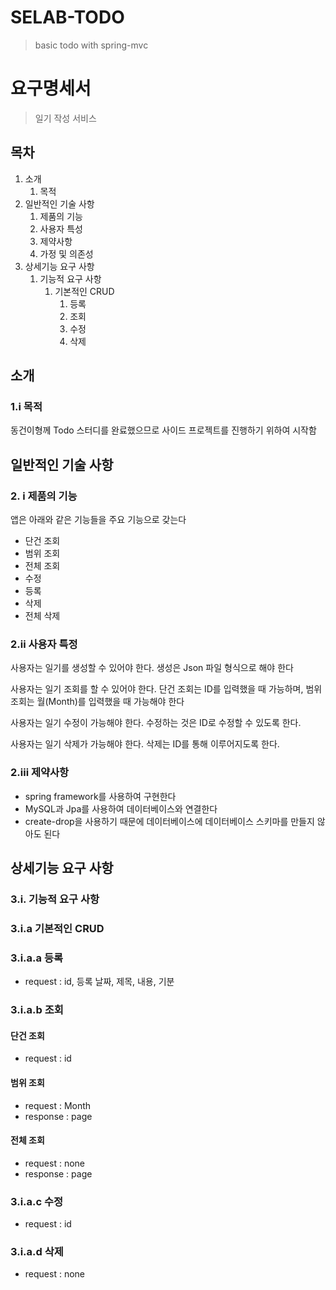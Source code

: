 # SELAB-TODO
> basic todo with spring-mvc

# 요구명세서
> 일기 작성 서비스

## 목차
1. 소개
   1. 목적
2. 일반적인 기술 사항
   1. 제품의 기능
   2. 사용자 특성
   3. 제약사항
   4. 가정 및 의존성
3. 상세기능 요구 사항
   1. 기능적 요구 사항
      1. 기본적인 CRUD
         1. 등록
         2. 조회
         3. 수정
         4. 삭제

## 소개
### 1.i 목적
동건이형께 Todo 스터디를 완료했으므로 사이드 프로젝트를 진행하기 위하여 시작함
## 일반적인 기술 사항
### 2. i 제품의 기능
앱은 아래와 같은 기능들을 주요 기능으로 갖는다
* 단건 조회
* 범위 조회
* 전체 조회
* 수정
* 등록
* 삭제
* 전체 삭제
### 2.ii 사용자 특정
사용자는 일기를 생성할 수 있어야 한다. 생성은 Json 파일 형식으로 해야 한다


사용자는 일기 조회를 할 수 있어야 한다. 단건 조회는 ID를 입력했을 때 가능하며, 범위 조회는
월(Month)를 입력했을 때 가능해야 한다


사용자는 일기 수정이 가능해야 한다. 수정하는 것은 ID로 수정할 수 있도록 한다.


사용자는 일기 삭제가 가능해야 한다. 삭제는 ID를 통해 이루어지도록 한다.
### 2.iii 제약사항
* spring framework를 사용하여 구현한다
* MySQL과 Jpa를 사용하여 데이터베이스와 연결한다
* create-drop을 사용하기 때문에 데이터베이스에 데이터베이스 스키마를 만들지 않아도 된다

## 상세기능 요구 사항
### 3.i. 기능적 요구 사항
### 3.i.a 기본적인 CRUD
### 3.i.a.a 등록
* request : id, 등록 날짜, 제목, 내용, 기분
### 3.i.a.b 조회
#### 단건 조회
* request : id
#### 범위 조회
* request : Month
* response : page
#### 전체 조회
* request : none
* response : page
### 3.i.a.c 수정
* request : id
### 3.i.a.d 삭제
* request : none


